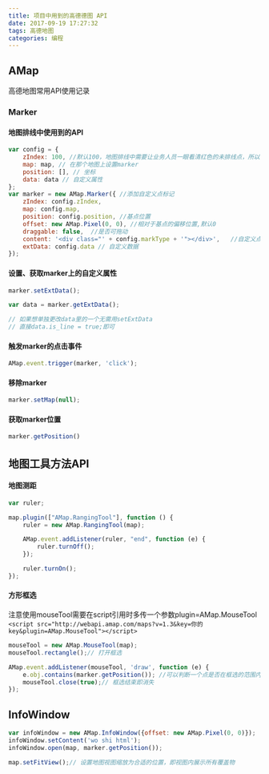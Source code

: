 ```yaml
---
title: 项目中用到的高德德图 API
date: 2017-09-19 17:27:32
tags: 高德地图
categories: 编程
---
```


## AMap
高德地图常用API使用记录

### Marker
#### 地图排线中使用到的API

```javascript
var config = {
    zIndex: 100, //默认100，地图排线中需要让业务人员一眼看清红色的未排线点，所以设置红色的为101
    map: map, // 在那个地图上设置marker
    position: [], // 坐标
    data: data // 自定义属性
};
var marker = new AMap.Marker({ //添加自定义点标记
    zIndex: config.zIndex,
    map: config.map,
    position: config.position, //基点位置
    offset: new AMap.Pixel(0, 0), //相对于基点的偏移位置,默认0
    draggable: false,  //是否可拖动
    content: '<div class="' + config.markType + '"></div>',   //自定义点标记覆盖物内容
    extData: config.data // 自定义数据
});

```
<!-- more -->

#### 设置、获取marker上的自定义属性
```javascript
marker.setExtData();

var data = marker.getExtData();

// 如果想单独更改data里的一个无需用setExtData
// 直接data.is_line = true;即可

```


#### 触发marker的点击事件
```javascript
AMap.event.trigger(marker, 'click');
```


#### 移除marker
```javascript
marker.setMap(null);
```


#### 获取marker位置
```javascript
marker.getPosition()
```



## 地图工具方法API
#### 地图测距
```javascript
var ruler;

map.plugin(["AMap.RangingTool"], function () {
    ruler = new AMap.RangingTool(map);

    AMap.event.addListener(ruler, "end", function (e) {
        ruler.turnOff();
    });

    ruler.turnOn();
});
```
#### 方形框选

注意使用mouseTool需要在script引用时多传一个参数plugin=AMap.MouseTool
`<script src="http://webapi.amap.com/maps?v=1.3&key=你的key&plugin=AMap.MouseTool"></script>`

```javascript
mouseTool = new AMap.MouseTool(map);
mouseTool.rectangle();// 打开框选

AMap.event.addListener(mouseTool, 'draw', function (e) {
    e.obj.contains(marker.getPosition()); //可以判断一个点是否在框选的范围内
    mouseTool.close(true);// 框选结束即消失
});
```



## InfoWindow

```javascript
var infoWindow = new AMap.InfoWindow({offset: new AMap.Pixel(0, 0)});
infoWindow.setContent('wo shi html');
infoWindow.open(map, marker.getPosition());

map.setFitView();// 设置地图视图缩放为合适的位置，即视图内展示所有覆盖物
```